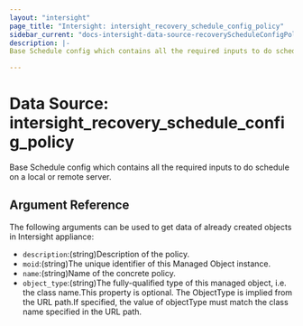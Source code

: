 ```yaml
---
layout: "intersight"
page_title: "Intersight: intersight_recovery_schedule_config_policy"
sidebar_current: "docs-intersight-data-source-recoveryScheduleConfigPolicy"
description: |-
Base Schedule config which contains all the required inputs to do schedule on a local or remote server.

---
```


# Data Source: intersight_recovery_schedule_config_policy
Base Schedule config which contains all the required inputs to do schedule on a local or remote server.

## Argument Reference
The following arguments can be used to get data of already created objects in Intersight appliance:
* `description`:(string)Description of the policy.
* `moid`:(string)The unique identifier of this Managed Object instance.
* `name`:(string)Name of the concrete policy.
* `object_type`:(string)The fully-qualified type of this managed object, i.e. the class name.This property is optional. The ObjectType is implied from the URL path.If specified, the value of objectType must match the class name specified in the URL path.
